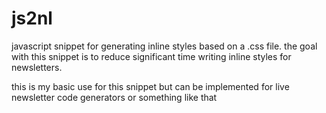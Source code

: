 # js2nl

javascript snippet for generating inline styles based on a .css file.
the goal with this snippet is to reduce significant time writing inline styles for newsletters.

this is my basic use for this snippet but can be implemented for live newsletter code generators or something like that
